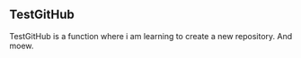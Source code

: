 TestGitHub
----------

TestGitHub is a function where i am learning to create a new repository. And moew.
